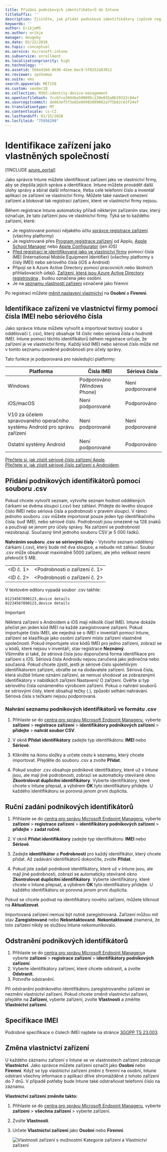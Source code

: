 ```yaml
---
title: Přidání podnikových identifikátorů do Intune
titleSuffix: ''
description: Zjistěte, jak přidat podnikové identifikátory (způsob registrace, IMEI a sériová čísla) do Microsoft Intune.
keywords: ''
author: ErikjeMS
ms.author: erikje
manager: dougeby
ms.date: 02/22/2018
ms.topic: conceptual
ms.service: microsoft-intune
ms.subservice: enrollment
ms.localizationpriority: high
ms.technology: ''
ms.assetid: 566ed16d-8030-42ee-bac9-5f8252a83012
ms.reviewer: spshumwa
ms.suite: ems
search.appverid: MET150
ms.custom: seodec18
ms.collection: M365-identity-device-management
ms.openlocfilehash: 7cc67ce304dba500095c130e035a0b29322c84ef
ms.sourcegitcommit: de663ef5f3e82e0d983899082a7f5b62c63f24ef
ms.translationtype: MT
ms.contentlocale: cs-CZ
ms.lasthandoff: 01/15/2020
ms.locfileid: "75956298"
---
```

# <a name="identify-devices-as-corporate-owned"></a>Identifikace zařízení jako vlastněných společností

[!INCLUDE [azure_portal](../includes/azure_portal.md)]

Jako správce Intune můžete identifikovat zařízení jako ve vlastnictví firmy, aby se zlepšila jejich správa a identifikace. Intune můžete provádět další úlohy správy a sbírat další informace, třeba celé telefonní číslo a inventář aplikací ze zařízení ve vlastnictví firmy. Můžete také nastavit omezení zařízení a blokovat tak registraci zařízení, které ve vlastnictví firmy nejsou.

Během registrace Intune automaticky přiřadí některým zařízením stav, který označuje, že tato zařízení jsou ve vlastnictví firmy. Týká se to každého zařízení, které:

- Je registrované pomocí nějakého účtu [správce registrace zařízení](device-enrollment-manager-enroll.md) (všechny platformy)
- Je registrované přes [Program registrace zařízení](device-enrollment-program-enroll-ios.md) od Applu, [Apple School Manager](apple-school-manager-set-up-ios.md) nebo [Apple Configurator](apple-configurator-enroll-ios.md) (jen iOS)
- [Před registrací je identifikované jako ve vlastnictví firmy](#identify-corporate-owned-devices-with-imei-or-serial-number) pomocí čísla IMEI (International Mobile Equipment Identifier) (všechny platformy s čísly IMEI) nebo sériového čísla (iOS a Android)
- Připojí se k Azure Active Directory pomocí pracovních nebo školních přihlašovacích údajů. [Zařízení, která jsou Azure Active Directory registrována](https://docs.microsoft.com/azure/active-directory/devices/overview) , budou označena jako osobní.
- Je na [seznamu vlastností zařízení](#change-device-ownership) označené jako firemní

Po registraci můžete [měnit nastavení vlastnictví](#change-device-ownership) na **Osobní** a **Firemní**.

## <a name="identify-corporate-owned-devices-with-imei-or-serial-number"></a>Identifikace zařízení ve vlastnictví firmy pomocí čísla IMEI nebo sériového čísla

Jako správce Intune můžete vytvořit a importovat textový soubor s oddělovači (. csv), který obsahuje 14 číslic nebo sériová čísla o hodnotě IMEI. Intune pomocí těchto identifikátorů během registrace určuje, že zařízení je ve vlastnictví firmy. Každý kód IMEI nebo sériové číslo může mít v tomto seznamu uvedené podrobnosti pro účely správy.

Tato funkce je podporovaná pro následující platformy:

| Platforma | Čísla IMEI | Sériová čísla |
|---|---|---|
| Windows | Podporováno (Windows Phone) | Není podporované |
| iOS/macOS | Není podporované | Podporováno |
| V10 za účelem spravovaného operačního systému Android pro správu zařízení | Není podporované | Není podporované |
| Ostatní systémy Android | Není podporované | Podporováno |

<!-- When you upload serial numbers for corporate-owned iOS devices, they must be paired with a corporate enrollment profile. Devices must then be enrolled using either Apple’s device enrollment program (DEP) or Apple Configurator to have them appear as corporate-owned. -->

[Přečtete si, jak zjistit sériové číslo zařízení Apple](https://support.apple.com/HT204308).<br>
[Přečtete si, jak zjistit sériové číslo zařízení s Androidem](https://support.google.com/store/answer/3333000).

## <a name="add-corporate-identifiers-by-using-a-csv-file"></a>Přidání podnikových identifikátorů pomocí souboru .csv
Pokud chcete vytvořit seznam, vytvořte seznam hodnot oddělených čárkami se dvěma sloupci (.csv) bez záhlaví. Přidejte do levého sloupce číslo IMEI nebo sériová čísla a podrobnosti v pravém sloupci. V rámci jednoho souboru .csv můžete importovat pouze jeden typ identifikačního čísla: buď IMEI, nebo sériové číslo. Podrobnosti jsou omezené na 128 znaků a používají se jenom pro účely správy. Na zařízení se podrobnosti nezobrazují. Současný limit jednoho souboru CSV je 5 000 řádků.

**Nahráním souboru .csv se sériovými čísly** – Vytvořte seznam oddělený čárkami (.csv), který bude mít dva sloupce, a nebude mít záhlaví. Soubor .csv může obsahovat maximálně 5000 zařízení, ale jeho velikost nesmí překročit 5 MB.

|||
|-|-|
|&lt;ID č. 1&gt;|&lt;Podrobnosti o zařízení č. 1&gt;|
|&lt;ID č. 2&gt;|&lt;Podrobnosti o zařízení č. 2&gt;|

V textovém editoru vypadá soubor .csv takhle:

```
01234567890123,device details
02234567890123,device details
```

> [!IMPORTANT]
> Některá zařízení s Androidem a iOS mají několik čísel IMEI. Intune dokáže přečíst jen jeden kód IMEI na každé zaregistrované zařízení. Pokud importujete číslo IMEI, ale nejedná se o IMEI v inventáři pomocí Intune, zařízení se klasifikuje jako osobní zařízení místo zařízení vlastněné společností. Pokud importujete více kódů IMEI pro jedno zařízení, zobrazí se u kódů, které nejsou v inventáři, stav registrace **Neznámý**.<br>
>Všimněte si také, že sériová čísla jsou doporučená forma identifikace pro zařízení s iOS.
>Sériová čísla Androidu nejsou zaručená jako jedinečná nebo současná. Pokud chcete zjistit, jestli je sériové číslo spolehlivým identifikátorem zařízení, obraťte se na dodavatele zařízení.
>Sériová čísla, která službě Intune oznámí zařízení, se nemusí shodovat se zobrazenými identifikátory v nabídkách zařízení Nastavení/ O zařízení. Ověřte si typ sériového čísla oznámeného výrobcem zařízení.
>Pokus o nahrání souborů se sériovými čísly, které obsahují tečky (.), způsobí selhání nahrávání. Sériová čísla s tečkami nejsou podporovaná.

### <a name="upload-a-csv-list-of-corporate-identifiers"></a>Nahrání seznamu podnikových identifikátorů ve formátu .csv

1. Přihlaste se do [centra pro správu Microsoft Endpoint Manageru](https://go.microsoft.com/fwlink/?linkid=2109431), vyberte **zařízení** > **registrace zařízení** > **identifikátory podnikových zařízení** > **přidejte** > **nahrát soubor CSV**.

2. V okně **Přidat identifikátory** zadejte typ identifikátoru: **IMEI** nebo **Sériové**.

3. Klikněte na ikonu složky a určete cestu k seznamu, který chcete importovat. Přejděte do souboru .csv a zvolte **Přidat**. 

4. Pokud soubor .csv obsahuje podnikové identifikátory, které už v Intune jsou, ale mají jiné podrobnosti, zobrazí se automaticky otevírané okno **Zkontrolovat duplicitní identifikátory**. Vyberte identifikátory, které chcete v Intune přepsat, a výběrem **OK** tyto identifikátory přidejte. U každého identifikátoru se porovná jenom první duplicita.

## <a name="manually-enter-corporate-identifiers"></a>Ruční zadání podnikových identifikátorů

1. Přihlaste se do [centra pro správu Microsoft Endpoint Manageru](https://go.microsoft.com/fwlink/?linkid=2109431), vyberte **zařízení** > **registrace zařízení** > **identifikátory podnikových zařízení** > **přidejte** > **zadat ručně**.

2. V okně **Přidat identifikátory** zadejte typ identifikátoru: **IMEI** nebo **Sériové**.

3. Zadejte **identifikátor** a **Podrobnosti** pro každý identifikátor, který chcete přidat. Až zadávání identifikátorů dokončíte, zvolte **Přidat**.

5. Pokud jste zadali podnikové identifikátory, které už v Intune jsou, ale mají jiné podrobnosti, zobrazí se automaticky otevírané okno **Zkontrolovat duplicitní identifikátory**. Vyberte identifikátory, které chcete v Intune přepsat, a výběrem **OK** tyto identifikátory přidejte. U každého identifikátoru se porovná jenom první duplicita.

Pokud se chcete podívat na identifikátory nového zařízení, můžete kliknout na **Aktualizovat**.

Importovaná zařízení nemusí být nutně zaregistrovaná. Zařízení můžou mít stav **Zaregistrované** nebo **Nekontaktované**. **Nekontaktované** znamená, že toto zařízení nikdy se službou Intune nekomunikovalo.

## <a name="delete-corporate-identifiers"></a>Odstranění podnikových identifikátorů

1. Přihlaste se do [centra pro správu Microsoft Endpoint Manageru](https://go.microsoft.com/fwlink/?linkid=2109431)a vyberte **zařízení** > **registrace zařízení** > **identifikátory podnikových zařízení**.
2. Vyberte identifikátory zařízení, které chcete odstranit, a zvolte **Odstranit**.
3. Potvrďte odstranění.

Při odstranění podnikového identifikátoru zaregistrovaného zařízení se nezmění vlastnictví zařízení. Pokud chcete změnit vlastnictví zařízení, přejděte na **Zařízení**, vyberte zařízení, zvolte **Vlastnosti** a změňte **Vlastnictví zařízení**.

## <a name="imei-specifications"></a>Specifikace IMEI
Podrobné specifikace o číslech IMEI najdete na stránce [3GGPP TS 23.003](https://portal.3gpp.org/desktopmodules/Specifications/SpecificationDetails.aspx?specificationId=729).

## <a name="change-device-ownership"></a>Změna vlastnictví zařízení

U každého záznamu zařízení v Intune se ve vlastnostech zařízení zobrazuje **Vlastnictví**. Jako správce můžete zařízení označit jako **Osobní** nebo **Firemní**. Když se typ vlastnictví zařízení změní z firemní na osobní, Intune odstraní všechny informace o aplikaci dříve shromážděné z tohoto zařízení do 7 dnů. V případě potřeby bude Intune také odstraňovat telefonní číslo na záznamu. 

**Vlastnictví zařízení změníte takto:**
1. Přihlaste se do [centra pro správu Microsoft Endpoint Manageru](https://go.microsoft.com/fwlink/?linkid=2109431), vyberte **zařízení** > **všechna zařízení** > vyberte zařízení.
2. Zvolte **Vlastnosti**.
3. Určete **Vlastnictví zařízení** jako **Osobní** nebo **Firemní**.

   ![Vlastnosti zařízení s možnostmi Kategorie zařízení a Vlastnictví zařízení](./media/corporate-identifiers-add/device-properties.png)
